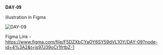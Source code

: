 𝐃𝐀𝐘-𝟎𝟗

illustration in Figma

![DAY-09](https://user-images.githubusercontent.com/85480387/205273030-67db4367-4a53-46b3-b8da-8104f8596dc4.jpg)

Figma Link - https://www.figma.com/file/F5DZXbCYaOY6SY59dVL1OY/DAY-09?node-id=4%3A2&t=js97J39oCr1frtbZ-1
